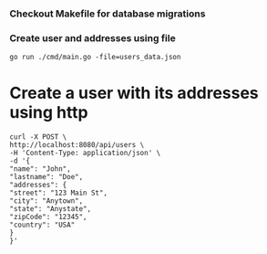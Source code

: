 ### Checkout Makefile for database migrations

### Create user and addresses using file
```go run ./cmd/main.go -file=users_data.json```

# Create a user with its addresses using http
```
curl -X POST \
http://localhost:8080/api/users \
-H 'Content-Type: application/json' \
-d '{
"name": "John",
"lastname": "Doe",
"addresses": {
"street": "123 Main St",
"city": "Anytown",
"state": "Anystate",
"zipCode": "12345",
"country": "USA"
}
}' 
```